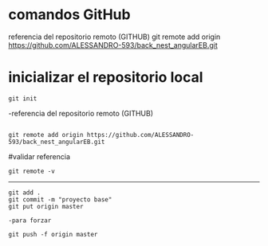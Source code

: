 
# comandos GitHub
referencia del repositorio remoto (GITHUB)
git remote add origin https://github.com/ALESSANDRO-593/back_nest_angularEB.git

# inicializar el repositorio local 
```
git init
```
-referencia del repositorio remoto (GITHUB)
````

git remote add origin https://github.com/ALESSANDRO-593/back_nest_angularEB.git
````

#validar referencia 
````
git remote -v
````

-----------------
```
git add .
git commit -m "proyecto base"
git put origin master
```
```
-para forzar

git push -f origin master
```



